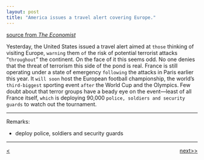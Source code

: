 ```yaml
---
layout: post
title: "America issues a travel alert covering Europe."
---
```


[source from <em>The Economist</em>][link]


Yesterday, the United States issued a travel alert aimed at `those` thinking of visiting Europe, `warning` them `of` the risk of potential terrorist attacks “`throughout`” the continent. On the face of it this seems odd. No one denies that the threat of terrorism this side of the pond is real. France is still operating under a state of emergency `following` the attacks in Paris earlier this year. It `will soon` host the European football championship, the world’s `third-biggest` sporting event `after` the World Cup and the Olympics. Few doubt about that terror groups have a beady eye on the event—least of all France itself, `which` is deploying 90,000 `police, soldiers and security guards` to watch out the tournament.

********************************************

Remarks:

* deploy police, soldiers and security guards 

****************************************************

<div style="position: relative;"><div><a href="http://ningtian.github.io/blogs/2016/05/31/ning-tian-launched"><<previous</a></div><div style="position: absolute; right: 0px; top: 0px;"><a href="http://ningtian.github.io/blogs/2016/06/08/ning-tian-launched">next>></a></div></div>



[link]: http://www.economist.com/blogs/gulliver/2016/06/fair-warning
